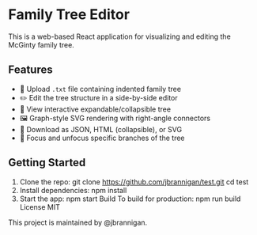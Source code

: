 # Family Tree Editor

This is a web-based React application for visualizing and editing the McGinty family tree.

## Features

- 📂 Upload `.txt` file containing indented family tree
- ✏️ Edit the tree structure in a side-by-side editor
- 🌳 View interactive expandable/collapsible tree
- 🖼️ Graph-style SVG rendering with right-angle connectors
- 💾 Download as JSON, HTML (collapsible), or SVG
- 📌 Focus and unfocus specific branches of the tree

## Getting Started

1. Clone the repo:
   git clone https://github.com/jbrannigan/test.git
   cd test
2. Install dependencies:
   npm install
3. Start the app:
   npm start
Build
To build for production:
   npm run build
License
MIT

This project is maintained by @jbrannigan.
